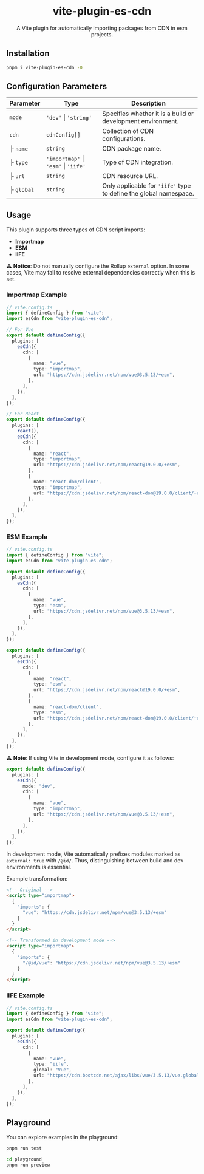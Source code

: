 <h1 align="center">vite-plugin-es-cdn</h1>

<p align="center">
  A Vite plugin for automatically importing packages from CDN in esm projects.
</p>

## Installation

```sh
pnpm i vite-plugin-es-cdn -D
```

## Configuration Parameters

| Parameter | Type | Description |
|-----------|------|-------------|
| `mode` | `'dev'` \| `'string'` | Specifies whether it is a build or development environment. |
| `cdn` | `cdnConfig[]` | Collection of CDN configurations. |
| ├ `name` | `string` | CDN package name. |
| ├ `type` | `'importmap'` \| `'esm'` \| `'iife'` | Type of CDN integration. |
| ├ `url` | `string` | CDN resource URL. |
| ├ `global` | `string` | Only applicable for `'iife'` type to define the global namespace. |

## Usage

This plugin supports three types of CDN script imports:

- **Importmap**
- **ESM**
- **IIFE**

⚠ **Notice**: Do not manually configure the Rollup `external` option. In some cases, Vite may fail to resolve external dependencies correctly when this is set.

### Importmap Example

```ts
// vite.config.ts
import { defineConfig } from "vite";
import esCdn from "vite-plugin-es-cdn";

// For Vue
export default defineConfig({
  plugins: [
    esCdn({
      cdn: [
        {
          name: "vue",
          type: "importmap",
          url: "https://cdn.jsdelivr.net/npm/vue@3.5.13/+esm",
        },
      ],
    }),
  ],
});

// For React
export default defineConfig({
  plugins: [
    react(),
    esCdn({
      cdn: [
        {
          name: "react",
          type: "importmap",
          url: "https://cdn.jsdelivr.net/npm/react@19.0.0/+esm",
        },
        {
          name: "react-dom/client",
          type: "importmap",
          url: "https://cdn.jsdelivr.net/npm/react-dom@19.0.0/client/+esm",
        },
      ],
    }),
  ],
});
```

### ESM Example

```ts
// vite.config.ts
import { defineConfig } from "vite";
import esCdn from "vite-plugin-es-cdn";

export default defineConfig({
  plugins: [
    esCdn({
      cdn: [
        {
          name: "vue",
          type: "esm",
          url: "https://cdn.jsdelivr.net/npm/vue@3.5.13/+esm",
        },
      ],
    }),
  ],
});

export default defineConfig({
  plugins: [
    esCdn({
      cdn: [
        {
          name: "react",
          type: "esm",
          url: "https://cdn.jsdelivr.net/npm/react@19.0.0/+esm",
        },
        {
          name: "react-dom/client",
          type: "esm",
          url: "https://cdn.jsdelivr.net/npm/react-dom@19.0.0/client/+esm",
        },
      ],
    }),
  ],
});
```

⚠ **Note**: If using Vite in development mode, configure it as follows:

```ts
export default defineConfig({
  plugins: [
    esCdn({
      mode: "dev",
      cdn: [
        {
          name: "vue",
          type: "importmap",
          url: "https://cdn.jsdelivr.net/npm/vue@3.5.13/+esm",
        },
      ],
    }),
  ],
});
```

In development mode, Vite automatically prefixes modules marked as `external: true` with `/@id/`. Thus, distinguishing between build and dev environments is essential.

Example transformation:

```html
<!-- Original -->
<script type="importmap">
  {
    "imports": {
      "vue": "https://cdn.jsdelivr.net/npm/vue@3.5.13/+esm"
    }
  }
</script>

<!-- Transformed in development mode -->
<script type="importmap">
  {
    "imports": {
      "/@id/vue": "https://cdn.jsdelivr.net/npm/vue@3.5.13/+esm"
    }
  }
</script>
```

### IIFE Example

```ts
// vite.config.ts
import { defineConfig } from "vite";
import esCdn from "vite-plugin-es-cdn";

export default defineConfig({
  plugins: [
    esCdn({
      cdn: [
        {
          name: "vue",
          type: "iife",
          global: "Vue",
          url: "https://cdn.bootcdn.net/ajax/libs/vue/3.5.13/vue.global.min.js",
        },
      ],
    }),
  ],
});
```

## Playground

You can explore examples in the playground:

```sh
pnpm run test

cd playground
pnpm run preview
